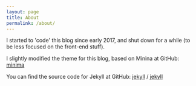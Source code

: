 ```yaml
---
layout: page
title: About
permalink: /about/
---
```

I started to 'code' this blog since early 2017, and shut down for a while (to be less focused on the front-end stuff).

I slightly modified the theme for this blog, based on Minina  at GitHub:
[minima](https://github.com/jekyll/minima)

You can find the source code for Jekyll at GitHub:
[jekyll][jekyll-organization] /
[jekyll](https://github.com/jekyll/jekyll)


[jekyll-organization]: https://github.com/jekyll
